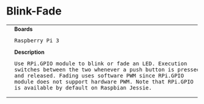 # Blink-Fade
<table><tr>
<td>
<br><img src="Blink-Fade_bb.png" width=320px>
</td>
<td>
<b>Boards</b><p><pre>Raspberry Pi 3</pre></p>
<b>Description</b><p><pre>Use RPi.GPIO module to blink or fade an LED. Execution
switches between the two whenever a push button is pressed
and released. Fading uses software PWM since RPi.GPIO
module does not support hardware PWM. Note that RPi.GPIO
is available by default on Raspbian Jessie.
</pre></p>
</td>
</tr></table>

